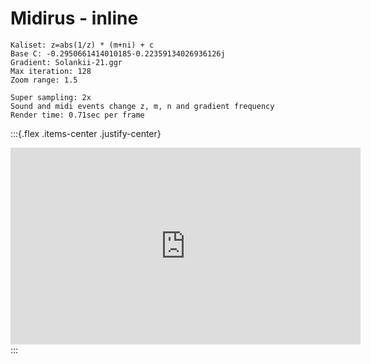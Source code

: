 # Midirus - inline

```
Kaliset: z=abs(1/z) * (m+ni) + c
Base C: -0.2950661414010185-0.22359134026936126j
Gradient: Solankii-21.ggr
Max iteration: 128
Zoom range: 1.5

Super sampling: 2x
Sound and midi events change z, m, n and gradient frequency
Render time: 0.71sec per frame
```

:::{.flex .items-center .justify-center}
<iframe width="560" height="315" src="https://www.youtube.com/embed/aNy-pyO-UoI" title="YouTube video player" frameborder="0" allow="accelerometer; autoplay; clipboard-write; encrypted-media; gyroscope; picture-in-picture" allowfullscreen></iframe>
:::
